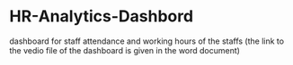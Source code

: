 # HR-Analytics-Dashbord
dashboard for staff attendance and working hours of the staffs
(the link to the vedio file of the dashboard is given in the word document)
